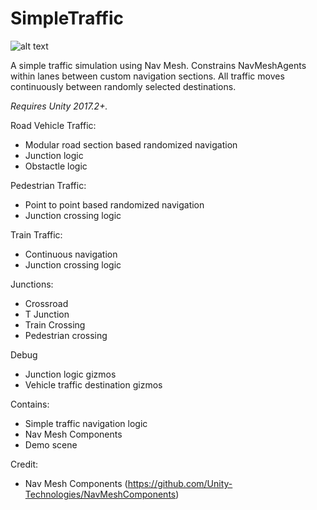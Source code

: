 # SimpleTraffic
![alt text][logo]

[logo]: https://github.com/Kink3d/SimpleTraffic/blob/master/Screenshots/Demo.gif "Demo Scene"

A simple traffic simulation using Nav Mesh. Constrains NavMeshAgents within lanes between custom navigation sections. All traffic moves continuously between randomly selected destinations.

*Requires Unity 2017.2+.*

Road Vehicle Traffic:
- Modular road section based randomized navigation
- Junction logic
- Obstactle logic

Pedestrian Traffic:
- Point to point based randomized navigation
- Junction crossing logic

Train Traffic:
- Continuous navigation
- Junction crossing logic

Junctions:
- Crossroad
- T Junction
- Train Crossing
- Pedestrian crossing

Debug
- Junction logic gizmos
- Vehicle traffic destination gizmos

Contains:
- Simple traffic navigation logic
- Nav Mesh Components
- Demo scene

Credit:
- Nav Mesh Components (https://github.com/Unity-Technologies/NavMeshComponents)

